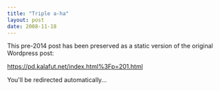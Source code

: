 ```yaml
---
title: "Triple a-ha"
layout: post
date: 2008-11-18
---
```


This pre-2014 post has been preserved as a static version of the original Wordpress post:

https://pd.kalafut.net/index.html%3Fp=201.html

You'll be redirected automatically...

<head>
  <meta http-equiv="refresh" content="5;url=https://pd.kalafut.net/index.html%3Fp=201.html">
</head>

